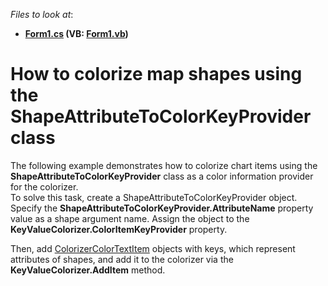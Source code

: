 <!-- default file list -->
*Files to look at*:

* **[Form1.cs](./CS/Form1.cs) (VB: [Form1.vb](./VB/Form1.vb))**
<!-- default file list end -->
# How to colorize map shapes using the ShapeAttributeToColorKeyProvider class 


<p>The following example demonstrates how to colorize chart items using the<strong> ShapeAttributeToColorKeyProvider</strong> class as a color information provider for the colorizer.<br />To solve this task, create a ShapeAttributeToColorKeyProvider object. Specify the <strong>ShapeAttributeToColorKeyProvider.AttributeName</strong> property value as a shape argument name. Assign the object to the<strong> KeyValueColorizer.ColorItemKeyProvider</strong> property.</p>
<p>Then, add <a href="https://documentation.devexpress.com/#WindowsForms/clsDevExpressXtraMapColorizerColorTextItemtopic">ColorizerColorTextItem</a> objects with keys, which represent attributes of shapes, and add it to the colorizer via the <strong>KeyValueColorizer.AddItem</strong> method.</p>

<br/>


